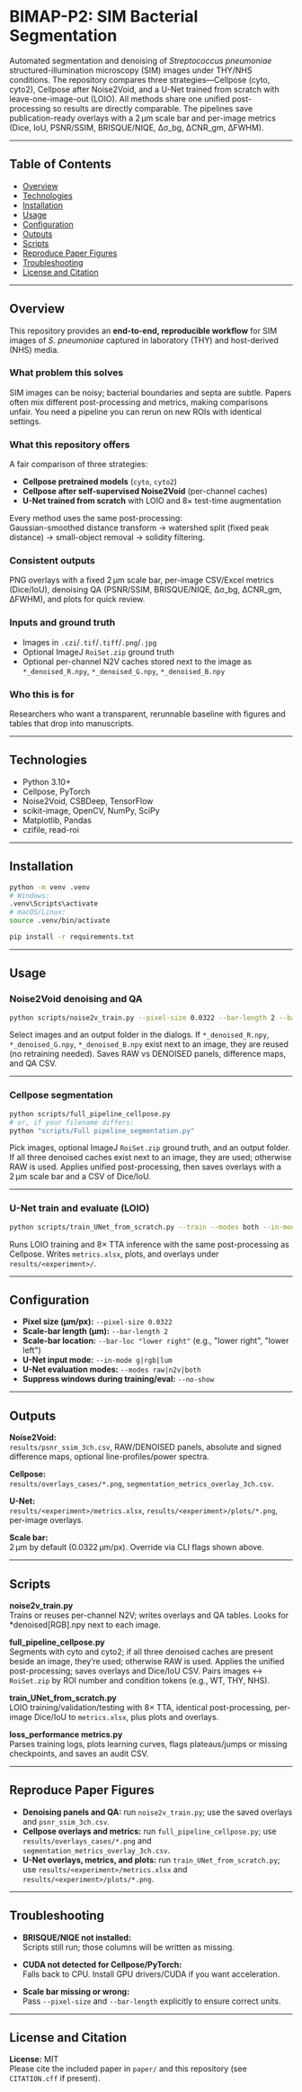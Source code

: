 # BIMAP-P2: SIM Bacterial Segmentation

Automated segmentation and denoising of *Streptococcus pneumoniae* structured-illumination microscopy (SIM) images under THY/NHS conditions. The repository compares three strategies—Cellpose (cyto, cyto2), Cellpose after Noise2Void, and a U-Net trained from scratch with leave-one-image-out (LOIO). All methods share one unified post-processing so results are directly comparable. The pipelines save publication-ready overlays with a 2 µm scale bar and per-image metrics (Dice, IoU, PSNR/SSIM, BRISQUE/NIQE, Δσ_bg, ΔCNR_gm, ΔFWHM).

---

## Table of Contents

- [Overview](#overview)
- [Technologies](#technologies)
- [Installation](#installation)
- [Usage](#usage)
- [Configuration](#configuration)
- [Outputs](#outputs)
- [Scripts](#scripts)
- [Reproduce Paper Figures](#reproduce-paper-figures)
- [Troubleshooting](#troubleshooting)
- [License and Citation](#license-and-citation)

---

## Overview

This repository provides an **end-to-end, reproducible workflow** for SIM images of *S. pneumoniae* captured in laboratory (THY) and host-derived (NHS) media.

### What problem this solves
SIM images can be noisy; bacterial boundaries and septa are subtle. Papers often mix different post-processing and metrics, making comparisons unfair. You need a pipeline you can rerun on new ROIs with identical settings.

### What this repository offers
A fair comparison of three strategies:
- **Cellpose pretrained models** (`cyto`, `cyto2`)
- **Cellpose after self-supervised Noise2Void** (per-channel caches)
- **U-Net trained from scratch** with LOIO and 8× test-time augmentation

Every method uses the same post-processing:  
Gaussian-smoothed distance transform → watershed split (fixed peak distance) → small-object removal → solidity filtering.

### Consistent outputs
PNG overlays with a fixed 2 µm scale bar, per-image CSV/Excel metrics (Dice/IoU), denoising QA (PSNR/SSIM, BRISQUE/NIQE, Δσ_bg, ΔCNR_gm, ΔFWHM), and plots for quick review.

### Inputs and ground truth
- Images in `.czi`/`.tif`/`.tiff`/`.png`/`.jpg`
- Optional ImageJ `RoiSet.zip` ground truth
- Optional per-channel N2V caches stored next to the image as `*_denoised_R.npy`, `*_denoised_G.npy`, `*_denoised_B.npy`

### Who this is for
Researchers who want a transparent, rerunnable baseline with figures and tables that drop into manuscripts.

---

## Technologies

- Python 3.10+
- Cellpose, PyTorch
- Noise2Void, CSBDeep, TensorFlow
- scikit-image, OpenCV, NumPy, SciPy
- Matplotlib, Pandas
- czifile, read-roi

---

## Installation

```sh
python -m venv .venv
# Windows:
.venv\Scripts\activate
# macOS/Linux:
source .venv/bin/activate

pip install -r requirements.txt
```

---

## Usage

### Noise2Void denoising and QA

```sh
python scripts/noise2v_train.py --pixel-size 0.0322 --bar-length 2 --bar-loc "lower right"
```

Select images and an output folder in the dialogs. If `*_denoised_R.npy`, `*_denoised_G.npy`, `*_denoised_B.npy` exist next to an image, they are reused (no retraining needed). Saves RAW vs DENOISED panels, difference maps, and QA CSV.

---

### Cellpose segmentation

```sh
python scripts/full_pipeline_cellpose.py
# or, if your filename differs:
python "scripts/Full pipeline_segmentation.py"
```

Pick images, optional ImageJ `RoiSet.zip` ground truth, and an output folder. If all three denoised caches exist next to an image, they are used; otherwise RAW is used. Applies unified post-processing, then saves overlays with a 2 µm scale bar and a CSV of Dice/IoU.

---

### U-Net train and evaluate (LOIO)

```sh
python scripts/train_UNet_from_scratch.py --train --modes both --in-mode g --no-show
```

Runs LOIO training and 8× TTA inference with the same post-processing as Cellpose. Writes `metrics.xlsx`, plots, and overlays under `results/<experiment>/`.

---

## Configuration

- **Pixel size (µm/px):** `--pixel-size 0.0322`
- **Scale-bar length (µm):** `--bar-length 2`
- **Scale-bar location:** `--bar-loc "lower right"` (e.g., "lower right", "lower left")
- **U-Net input mode:** `--in-mode g|rgb|lum`
- **U-Net evaluation modes:** `--modes raw|n2v|both`
- **Suppress windows during training/eval:** `--no-show`

---

## Outputs

**Noise2Void:**  
`results/psnr_ssim_3ch.csv`, RAW/DENOISED panels, absolute and signed difference maps, optional line-profiles/power spectra.

**Cellpose:**  
`results/overlays_cases/*.png`, `segmentation_metrics_overlay_3ch.csv`.

**U-Net:**  
`results/<experiment>/metrics.xlsx`, `results/<experiment>/plots/*.png`, per-image overlays.

**Scale bar:**  
2 µm by default (0.0322 µm/px). Override via CLI flags shown above.

---

## Scripts

**noise2v_train.py**  
Trains or reuses per-channel N2V; writes overlays and QA tables. Looks for \*denoised[RGB].npy next to each image.

**full_pipeline_cellpose.py**  
Segments with cyto and cyto2; if all three denoised caches are present beside an image, they’re used; otherwise RAW is used. Applies the unified post-processing; saves overlays and Dice/IoU CSV. Pairs images ↔ `RoiSet.zip` by ROI number and condition tokens (e.g., WT, THY, NHS).

**train_UNet_from_scratch.py**  
LOIO training/validation/testing with 8× TTA, identical post-processing, per-image Dice/IoU to `metrics.xlsx`, plus plots and overlays.

**loss_performance metrics.py**  
Parses training logs, plots learning curves, flags plateaus/jumps or missing checkpoints, and saves an audit CSV.

---

## Reproduce Paper Figures

- **Denoising panels and QA:** run `noise2v_train.py`; use the saved overlays and `psnr_ssim_3ch.csv`.
- **Cellpose overlays and metrics:** run `full_pipeline_cellpose.py`; use `results/overlays_cases/*.png` and `segmentation_metrics_overlay_3ch.csv`.
- **U-Net overlays, metrics, and plots:** run `train_UNet_from_scratch.py`; use `results/<experiment>/metrics.xlsx` and `results/<experiment>/plots/*.png`.

---

## Troubleshooting

- **BRISQUE/NIQE not installed:**  
  Scripts still run; those columns will be written as missing.

- **CUDA not detected for Cellpose/PyTorch:**  
  Falls back to CPU. Install GPU drivers/CUDA if you want acceleration.

- **Scale bar missing or wrong:**  
  Pass `--pixel-size` and `--bar-length` explicitly to ensure correct units.

---

## License and Citation

**License:** MIT  
Please cite the included paper in `paper/` and this repository (see `CITATION.cff` if present).
